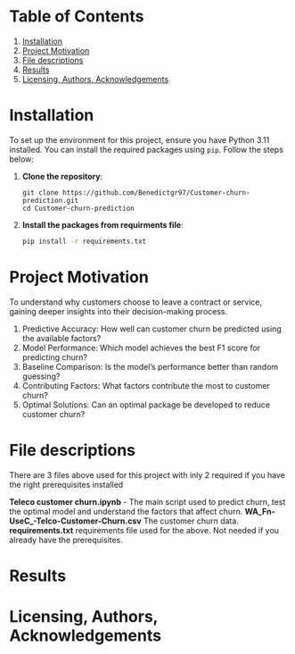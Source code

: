 # Table of Contents
1. [Installation](#Installation)
2. [Project Motivation](#ProjectMotivation)
3. [File descriptions](#FileDescriptions)
4. [Results](#Results)
5. [Licensing, Authors, Acknowledgements](#LAA)

# Installation <a name="Installation"></a>
To set up the environment for this project, ensure you have Python 3.11 installed. You can install the required packages using `pip`. Follow the steps below:

1. **Clone the repository**:
    ```
    git clone https://github.com/Benedictgr97/Customer-churn-prediction.git
    cd Customer-churn-prediction
    ```
2. **Install the packages from requirments file**:
    ```bash
    pip install -r requirements.txt
    ```

# Project Motivation<a name="ProjectMotivation"></a>
To understand why customers choose to leave a contract or service, gaining deeper insights into their decision-making process.
1. Predictive Accuracy: How well can customer churn be predicted using the available factors?
2. Model Performance: Which model achieves the best F1 score for predicting churn?
3. Baseline Comparison: Is the model’s performance better than random guessing?
4. Contributing Factors: What factors contribute the most to customer churn?
5. Optimal Solutions: Can an optimal package be developed to reduce customer churn?

# File descriptions <a name="FileDescriptions"></a>
There are 3 files above used for this project with inly 2 required if you have the right prerequisites installed

**Teleco customer churn.ipynb** - The main script used to predict churn, test the optimal model and understand the factors that affect churn.
**WA_Fn-UseC_-Telco-Customer-Churn.csv** The customer churn data.
**requirements.txt** requirements file used for the above. Not needed if you already have the prerequisites. 


# Results <a name="Results"></a>
# Licensing, Authors, Acknowledgements <a name="LAA"></a>
